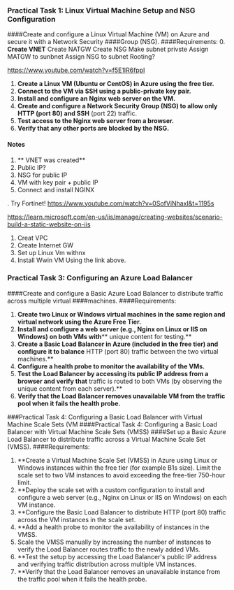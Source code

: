 ### Practical Task 1: Linux Virtual Machine Setup and NSG Configuration
####Create and configure a Linux Virtual Machine (VM) on Azure and secure it with a Network Security
####Group (NSG).
####Requirements:
0. **Create VNET**
Create NATGW
Create NSG
Make subnet privste
Assign MATGW to sunbnet
Assign NSG to subnet
Rooting? 

https://www.youtube.com/watch?v=f5E1lR6fppI

1. **Create a Linux VM (Ubuntu or CentOS) in Azure using the free tier.**
2. **Connect to the VM via SSH using a public-private key pair.**
3. **Install and configure an Nginx web server on the VM.**
4. **Create and configure a Network Security Group (NSG) to allow only HTTP (port 80) and SSH**
(port 22) traffic.
5. **Test access to the Nginx web server from a browser.**
6. **Verify that any other ports are blocked by the NSG.**

#### Notes
1. ** VNET was created**
2. Public IP?
3. NSG for public IP
4. VM with key pair + public IP
5. Connect and install NGINX

. Try Fortinet!
https://www.youtube.com/watch?v=0SofViNhaxI&t=1195s


https://learn.microsoft.com/en-us/iis/manage/creating-websites/scenario-build-a-static-website-on-iis

1. Creat VPC
2. Create Internet GW
3. Set up Linux Vm withnx
4. Install Wwin VM Using the link above.

### Practical Task 3: Configuring an Azure Load Balancer
####Create and configure a Basic Azure Load Balancer to distribute traffic across multiple virtual
####machines.
####Requirements:
1. **Create two Linux or Windows virtual machines in the same region and virtual network using
the Azure Free Tier.**
2. **Install and configure a web server (e.g., Nginx on Linux or IIS on Windows) on both VMs with****
unique content for testing.**
3. **Create a Basic Load Balancer in Azure (included in the free tier) and configure it to balance**
HTTP (port 80) traffic between the two virtual machines.**
4. **Configure a health probe to monitor the availability of the VMs.**
5. **Test the Load Balancer by accessing its public IP address from a browser and verify that**
traffic is routed to both VMs (by observing the unique content from each server).**
6. **Verify that the Load Balancer removes unavailable VM from the traffic pool when it fails the
health probe.**


###Practical Task 4: Configuring a Basic Load Balancer with Virtual Machine Scale Sets (VM
####Practical Task 4: Configuring a Basic Load Balancer with Virtual Machine Scale Sets (VMSS)
####Set up a Basic Azure Load Balancer to distribute traffic across a Virtual Machine Scale Set (VMSS).
####Requirements:
1. **Create a Virtual Machine Scale Set (VMSS) in Azure using Linux or Windows instances
within the free tier (for example B1s size). Limit the scale set to two VM instances to avoid
exceeding the free-tier 750-hour limit.
2. **Deploy the scale set with a custom configuration to install and configure a web server (e.g.,
Nginx on Linux or IIS on Windows) on each VM instance.
3. **Configure the Basic Load Balancer to distribute HTTP (port 80) traffic across the VM
instances in the scale set.
4. **Add a health probe to monitor the availability of instances in the VMSS.
5. Scale the VMSS manually by increasing the number of instances to verify the Load Balancer
routes traffic to the newly added VMs.
6. **Test the setup by accessing the Load Balancer's public IP address and verifying traffic
distribution across multiple VM instances.
7. **Verify that the Load Balancer removes an unavailable instance from the traffic pool when it
fails the health probe.
